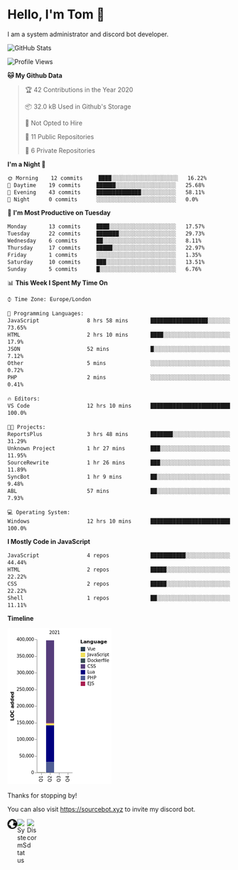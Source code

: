 # Hello, I'm Tom 👋

I am a system administrator and discord bot developer.


![GitHub Stats][stats]

<!--START_SECTION:waka-->
![Profile Views](http://img.shields.io/badge/Profile%20Views-13-blue)

**🐱 My Github Data** 

> 🏆 42 Contributions in the Year 2020
 > 
> 📦 32.0 kB Used in Github's Storage 
 > 
> 🚫 Not Opted to Hire
 > 
> 📜 11 Public Repositories
 > 
> 🔑 6 Private Repositories 

**I'm a Night 🦉** 

```text
🌞 Morning    12 commits     ████░░░░░░░░░░░░░░░░░░░░░   16.22% 
🌆 Daytime    19 commits     ██████░░░░░░░░░░░░░░░░░░░   25.68% 
🌃 Evening    43 commits     ██████████████░░░░░░░░░░░   58.11% 
🌙 Night      0 commits      ░░░░░░░░░░░░░░░░░░░░░░░░░   0.0%

```
📅 **I'm Most Productive on Tuesday** 

```text
Monday       13 commits     ████░░░░░░░░░░░░░░░░░░░░░   17.57% 
Tuesday      22 commits     ███████░░░░░░░░░░░░░░░░░░   29.73% 
Wednesday    6 commits      ██░░░░░░░░░░░░░░░░░░░░░░░   8.11% 
Thursday     17 commits     █████░░░░░░░░░░░░░░░░░░░░   22.97% 
Friday       1 commits      ░░░░░░░░░░░░░░░░░░░░░░░░░   1.35% 
Saturday     10 commits     ███░░░░░░░░░░░░░░░░░░░░░░   13.51% 
Sunday       5 commits      █░░░░░░░░░░░░░░░░░░░░░░░░   6.76%

```


📊 **This Week I Spent My Time On** 

```text
⌚︎ Time Zone: Europe/London

💬 Programming Languages: 
JavaScript               8 hrs 58 mins       ██████████████████░░░░░░░   73.65% 
HTML                     2 hrs 10 mins       ████░░░░░░░░░░░░░░░░░░░░░   17.9% 
JSON                     52 mins             █░░░░░░░░░░░░░░░░░░░░░░░░   7.12% 
Other                    5 mins              ░░░░░░░░░░░░░░░░░░░░░░░░░   0.72% 
PHP                      2 mins              ░░░░░░░░░░░░░░░░░░░░░░░░░   0.41%

🔥 Editors: 
VS Code                  12 hrs 10 mins      █████████████████████████   100.0%

🐱‍💻 Projects: 
ReportsPlus              3 hrs 48 mins       ███████░░░░░░░░░░░░░░░░░░   31.29% 
Unknown Project          1 hr 27 mins        ███░░░░░░░░░░░░░░░░░░░░░░   11.95% 
SourceRewrite            1 hr 26 mins        ███░░░░░░░░░░░░░░░░░░░░░░   11.89% 
SyncBot                  1 hr 9 mins         ██░░░░░░░░░░░░░░░░░░░░░░░   9.48% 
ABL                      57 mins             ██░░░░░░░░░░░░░░░░░░░░░░░   7.93%

💻 Operating System: 
Windows                  12 hrs 10 mins      █████████████████████████   100.0%

```

**I Mostly Code in JavaScript** 

```text
JavaScript               4 repos             ███████████░░░░░░░░░░░░░░   44.44% 
HTML                     2 repos             █████░░░░░░░░░░░░░░░░░░░░   22.22% 
CSS                      2 repos             █████░░░░░░░░░░░░░░░░░░░░   22.22% 
Shell                    1 repos             ██░░░░░░░░░░░░░░░░░░░░░░░   11.11%

```


**Timeline**

![Chart not found](https://github.com/TomSmith-Developer/TomSmith-Developer/blob/master/charts/bar_graph.png) 


<!--END_SECTION:waka-->

Thanks for stopping by!

You can also visit https://sourcebot.xyz to invite my discord bot.

[<img align="left" alt="tomdeveloper.xyz" width="22px" src="https://raw.githubusercontent.com/iconic/open-iconic/master/svg/globe.svg" />][website]
[<img align="left" alt="SystemStatus" width="22px" src="https://cdn.jsdelivr.net/npm/simple-icons@v3/icons/serverfault.svg" />][server-status]
[<img align="left" alt="Discord" width="22px" src="https://cdn.jsdelivr.net/npm/simple-icons@v3/icons/discord.svg" />][discord]

[website]: https://tomdeveloper.xyz
[server-status]: https://status.tomdeveloper.systems
[discord]: https://discord.com/invite/6nW5SKr
[stats]: https://github-readme-stats.vercel.app/api?username=TomSmith-Developer&show_icons=true&count_private=true&hide_title=true&hide_rank=true

